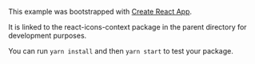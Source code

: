 This example was bootstrapped with [Create React App](https://github.com/facebook/create-react-app).

It is linked to the react-icons-context package in the parent directory for development purposes.

You can run `yarn install` and then `yarn start` to test your package.
